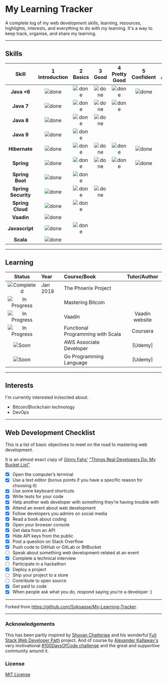 # My Learning Tracker

A complete log of my web development skills, learning, resources, highlights, interests, and everything to do with my learning. It's a way to keep track, organise, and share my learning.


----

## Skills

[done]: https://user-images.githubusercontent.com/29199184/32275438-8385f5c0-bf0b-11e7-9406-42265f71e2bd.png "Done"

|               Skill              | 1<br>Introduction | 2<br>Basics   | 3<br>Good     | 4<br>Pretty Good | 5<br>Confident | 6<br>Awesome    |
|:--------------------------------:|:-----------------:|:-------------:|:-------------:|:----------------:|:--------------:|:---------------:|
|**Java <6**                       | ![done][done]     | ![done][done] | ![done][done] | ![done][done]    | ![done][done]  | ![done][done]   |
|**Java 7**                        | ![done][done]     | ![done][done] | ![done][done] | ![done][done]    |                |                 |
|**Java 8**                        | ![done][done]     | ![done][done] | ![done][done] |                  |                |                 |
|**Java 9**                        | ![done][done]     | ![done][done] |               |                  |                |                 |
|**Hibernate**                     | ![done][done]     | ![done][done] | ![done][done] | ![done][done]    | ![done][done]  |                 |
|**Spring**                        | ![done][done]     | ![done][done] | ![done][done] | ![done][done]    | ![done][done]  |                 |
|**Spring Boot**                   | ![done][done]     | ![done][done] |               |                  |                |                 |
|**Spring Security**               | ![done][done]     | ![done][done] | ![done][done] |                  |                |                 |
|**Spring Cloud**                  | ![done][done]     | ![done][done] |               |                  |                |                 |
|**Vaadin**                        | ![done][done]     |               |               |                  |                |                 |
|**Javascript**                    | ![done][done]     | ![done][done] |               |                  |                |                 |
|**Scala**                         | ![done][done]     |               |               |                  |                |                 |


----

## Learning

[//]: # (Status images)

[Completed]: https://user-images.githubusercontent.com/29199184/32275438-8385f5c0-bf0b-11e7-9406-42265f71e2bd.png "Completed"
[In Progress]: https://user-images.githubusercontent.com/29199184/34462881-7305ddac-ee4d-11e7-9b57-589424820da4.png "In Progress"
[Soon]: https://user-images.githubusercontent.com/29199184/34462916-d5c37bd4-ee4d-11e7-9f4a-d57f2243281b.png "Soon"

|            Status           |   Year   | Course/Book                                                     |                Tutor/Author                 |
|:---------------------------:|:---------|:----------------------------------------------------------------|:-------------------------------------------:|
| ![Completed][Completed]     | Jan 2018 | The Phoenix Project                                             |                                             |
| ![In Progress][In Progress] |          | Mastering Bitcoin                                               |                                             |
| ![In Progress][In Progress] |          | Vaadin                                                          | Vaadin website                              |
| ![In Progress][In Progress] |          | Functional Programming with Scala                               | Coursera                                    |
| ![Soon][Soon]               |          | AWS Associate Developer                                         | [Udemy]                                     |
| ![Soon][Soon]               |          | Go Programming Language                                         | [Udemy]                                     |


----

## Interests

I'm currently interested in/excited about:

+ Bitcoin/Blockchain technology
+ DevOps

----

## Web Development Checklist

This is a list of basic objectives to meet on the road to mastering web development.

It is an almost exact copy of [Ginny Fahs'](https://twitter.com/ginnyfahs) ["Things Real Developers Do: My Bucket List"](https://blog.prototypr.io/wondering-if-youre-a-real-developer-yet-try-making-a-bucket-list-281275482155)


* [x] Open the computer’s terminal
* [x] Use a text editor (bonus points if you have a specific reason for choosing it)
* [x] Use some keyboard shortcuts
* [x] Write tests for your code
* [x] Help another web developer with something they’re having trouble with
* [x] Attend an event about web development
* [x] Follow developers you admire on social media
* [x] Read a book about coding
* [x] Open your browser console
* [x] Get data from an API
* [x] Hide API keys from the public
* [x] Post a question on Stack Overflow
* [x] Push code to GitHub or GitLab or BitBucket
* [ ] Speak about something web development-related at an event
* [x] Complete a technical interview
* [ ] Participate in a hackathon
* [x] Deploy a project
* [ ] Ship your project to a store
* [ ] Contribute to open source
* [x] Get paid to code
* [x] When people ask what you do, respond saying you’re a developer :)

----

Forked from https://github.com/Syknapse/My-Learning-Tracker.

----

### Acknowledgements

This has been partly inspired by [Shovan Chatterjee](https://twitter.com/shovan_ch) and his wonderful [Full Stack Web Developer Path](https://github.com/shovanch/fullstack-web-developer-path) project. And of course by [Alexander Kallaway's](https://twitter.com/ka11away) very motivational [#100DaysOfCode challenge](https://github.com/Kallaway/100-days-of-code) and the great and supportive community around it.

### License

[MIT License](https://github.com/Syknapse/My-Learning-Tracker/blob/master/LICENSE)

